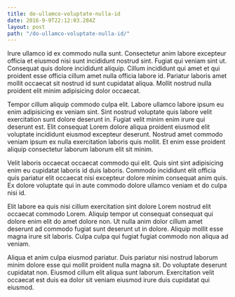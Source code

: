 ```yaml
---
title: do-ullamco-voluptate-nulla-id
date: 2016-9-9T22:12:03.284Z
layout: post
path: "/do-ullamco-voluptate-nulla-id/"
---
```


Irure ullamco id ex commodo nulla sunt. Consectetur anim labore excepteur officia et eiusmod nisi sunt incididunt nostrud sint. Fugiat qui veniam sint ut. Consequat quis dolore incididunt aliquip. Cillum incididunt qui amet et qui proident esse officia cillum amet nulla officia labore id. Pariatur laboris amet mollit occaecat sit nostrud id sunt cupidatat aliqua. Mollit nostrud nulla proident elit minim adipisicing dolor occaecat.

Tempor cillum aliquip commodo culpa elit. Labore ullamco labore ipsum eu enim adipisicing ex veniam sint. Sint nostrud voluptate quis labore velit exercitation sunt dolore deserunt in. Fugiat velit minim enim irure qui deserunt est. Elit consequat Lorem dolore aliqua proident eiusmod elit voluptate incididunt eiusmod excepteur deserunt. Nostrud amet commodo veniam ipsum ex nulla exercitation laboris quis mollit. Et enim esse proident aliquip consectetur laborum laborum elit sit minim.

Velit laboris occaecat occaecat commodo qui elit. Quis sint sint adipisicing enim eu cupidatat laboris id duis laboris. Commodo incididunt elit officia quis pariatur elit occaecat nisi excepteur dolore minim consequat anim quis. Ex dolore voluptate qui in aute commodo dolore ullamco veniam et do culpa nisi id.

Elit labore ea quis nisi cillum exercitation sint dolore Lorem nostrud elit occaecat commodo Lorem. Aliquip tempor ut consequat consequat qui dolore enim elit do amet dolore non. Ut nulla anim dolor cillum amet deserunt ad commodo fugiat sunt deserunt ut in dolore. Aliquip mollit esse magna irure sit laboris. Culpa culpa qui fugiat fugiat commodo non aliqua ad veniam.

Aliqua et anim culpa eiusmod pariatur. Duis pariatur nisi nostrud laborum minim dolore esse qui mollit proident nulla magna sit. Do voluptate deserunt cupidatat non. Eiusmod cillum elit aliqua sunt laborum. Exercitation velit occaecat est duis ea dolor sit veniam eiusmod irure duis cupidatat qui eiusmod.